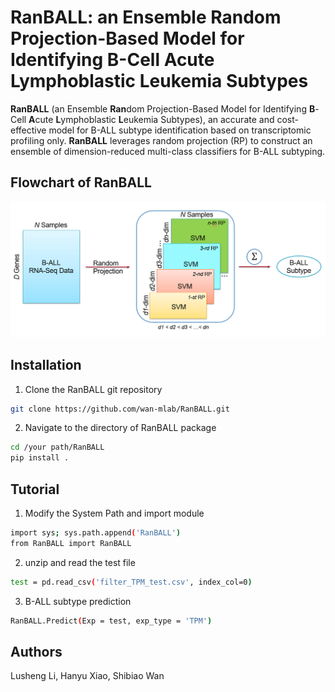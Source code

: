 # RanBALL: an Ensemble Random Projection-Based Model for Identifying B-Cell Acute Lymphoblastic Leukemia Subtypes
**RanBALL** (an Ensemble **Ran**dom Projection-Based Model for Identifying **B**-Cell **A**cute **L**ymphoblastic **L**eukemia Subtypes), an accurate and cost-effective model for B-ALL subtype identification based on transcriptomic profiling only. **RanBALL** leverages random projection (RP) to construct an ensemble of dimension-reduced multi-class classifiers for B-ALL subtyping.
## Flowchart of RanBALL
![Flowchart of RanBALL](Flowchart.png)

## Installation
1. Clone the RanBALL git repository
```bash
git clone https://github.com/wan-mlab/RanBALL.git
```
2. Navigate to the directory of RanBALL package
```bash
cd /your path/RanBALL
pip install .
```
## Tutorial
1. Modify the System Path and import module
```bash
import sys; sys.path.append('RanBALL')
from RanBALL import RanBALL
```
2. unzip and read the test file
```bash
test = pd.read_csv('filter_TPM_test.csv', index_col=0)
```
3. B-ALL subtype prediction
```bash
RanBALL.Predict(Exp = test, exp_type = 'TPM')
```
## Authors
Lusheng Li, Hanyu Xiao, Shibiao Wan
